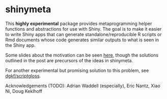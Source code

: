 # shinymeta

This **highly experimental** package provides metaprogramming helper functions and abstractions for use with Shiny. The goal is to make it easier to write Shiny apps that can generate standalone/reproducible R scripts or Rmd documents whose code generates similar outputs to what is seen in the Shiny app.

Some slides about the motivation can be seen [here](https://speakerdeck.com/jcheng5/using-shiny-responsibly-in-pharma?slide=5), though the solutions outlined in the post are precursors of the ideas in shinymeta.

For another experimental but promising solution to this problem, see [dgkf/scriptgloss](https://github.com/dgkf/scriptgloss).

Acknowledgements (TODO): Adrian Waddell (especially), Eric Nantz, Xiao Ni, Doug Keklhoff
